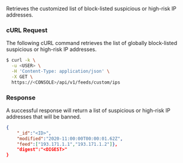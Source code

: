 Retrieves the customized list of block-listed suspicious or high-risk IP addresses.

### cURL Request

The following cURL command retrieves the list of globally block-listed suspicious or high-risk IP addresses.

```bash
$ curl -k \
  -u <USER> \
  -H 'Content-Type: application/json' \
  -X GET \
  https://<CONSOLE>/api/v1/feeds/custom/ips
```

### Response

A successful response will return a list of suspicious or high-risk IP addresses that will be banned.

```json
{
	"_id":"<ID>",
	"modified":"2020-11:00:00T00:00:01.62Z",
	"feed":["193.171.1.1","193.171.1.2"]},
	"digest":"<DIGEST>"
}
```

